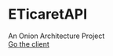# ETicaretAPI
An Onion Architecture Project
<br>
<a href="https://github.com/emir57/ETicaretClient">Go the client</a>
